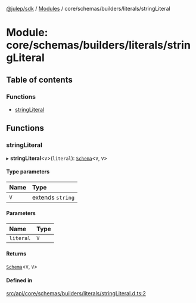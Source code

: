 [@julep/sdk](../README.md) / [Modules](../modules.md) / core/schemas/builders/literals/stringLiteral

# Module: core/schemas/builders/literals/stringLiteral

## Table of contents

### Functions

- [stringLiteral](core_schemas_builders_literals_stringLiteral.md#stringliteral)

## Functions

### stringLiteral

▸ **stringLiteral**\<`V`\>(`literal`): [`Schema`](core_schemas_Schema.md#schema)\<`V`, `V`\>

#### Type parameters

| Name | Type |
| :------ | :------ |
| `V` | extends `string` |

#### Parameters

| Name | Type |
| :------ | :------ |
| `literal` | `V` |

#### Returns

[`Schema`](core_schemas_Schema.md#schema)\<`V`, `V`\>

#### Defined in

[src/api/core/schemas/builders/literals/stringLiteral.d.ts:2](https://github.com/julep-ai/samantha-monorepo/blob/9aefd53/sdks/js/src/api/core/schemas/builders/literals/stringLiteral.d.ts#L2)
